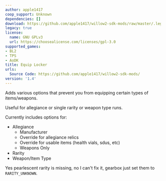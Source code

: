 ```yaml
---
author: apple1417
coop_support: Unknown
dependencies: []
download: https://github.com/apple1417/willow2-sdk-mods/raw/master/.legacy/EquipLocker.zip
legacy: true
license:
  name: GNU GPLv3
  url: https://choosealicense.com/licenses/gpl-3.0
supported_games:
- BL2
- TPS
- AoDK
title: Equip Locker
urls:
  Source Code: https://github.com/apple1417/willow2-sdk-mods/
version: '1.4'
---
```

Adds various options that prevent you from equipping certain types of items/weapons.

Useful for allegiance or single rarity or weapon type runs.

Currently includes options for:
- Allegiance
  - Manufacturer
  - Override for allegiance relics
  - Override for usable items (health vials, sdus, etc)
  - Weapons Only
- Rarity
- Weapon/Item Type

Yes pearlescent rarity is missing, no I can't fix it, gearbox just set them to `RARITY_UNKNOWN`.

